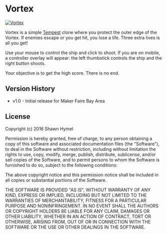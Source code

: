 Vortex
======

[![Vortex](https://cloud.githubusercontent.com/assets/5232145/15366727/e2b94b40-1ce2-11e6-9bed-05a3f3f67590.png)](https://cloud.githubusercontent.com/assets/5232145/15366727/e2b94b40-1ce2-11e6-9bed-05a3f3f67590.png)

Vortex is a simple [Tempest](https://en.wikipedia.org/wiki/Tempest_\(video_game\)) clone where you protect the outer edge of the Vortex. If enemies escape or you get hit, you lose a life. Three extra lives is all you get!

Use your mouse to control the ship and click to shoot. If you are on mobile, a controller overlay will appear: the left thumbstick controls the ship and the right button shoots.

Your objective is to get the high score. There is no end.

Version History
---------------

 * v1.0 - Initial release for Maker Faire Bay Area

License
-------

Copyright (c) 2016 Shawn Hymel

Permission is hereby granted, free of charge, to any person obtaining a copy of this software and associated documentation files (the "Software"), to deal in the Software without restriction, including without limitation the rights to use, copy, modify, merge, publish, distribute, sublicense, and/or sell copies of the Software, and to permit persons to whom the Software is furnished to do so, subject to the following conditions:

The above copyright notice and this permission notice shall be included in all copies or substantial portions of the Software.

THE SOFTWARE IS PROVIDED "AS IS", WITHOUT WARRANTY OF ANY KIND, EXPRESS OR IMPLIED, INCLUDING BUT NOT LIMITED TO THE WARRANTIES OF MERCHANTABILITY, FITNESS FOR A PARTICULAR PURPOSE AND NONINFRINGEMENT. IN NO EVENT SHALL THE AUTHORS OR COPYRIGHT HOLDERS BE LIABLE FOR ANY CLAIM, DAMAGES OR OTHER LIABILITY, WHETHER IN AN ACTION OF CONTRACT, TORT OR OTHERWISE, ARISING FROM, OUT OF OR IN CONNECTION WITH THE SOFTWARE OR THE USE OR OTHER DEALINGS IN THE SOFTWARE.